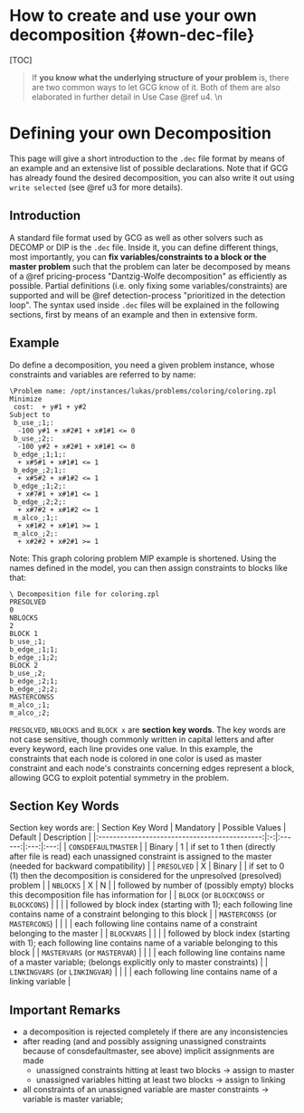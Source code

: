 # How to create and use your own decomposition {#own-dec-file}

[TOC]

> If **you know what the underlying structure of your problem** is, there are two common ways
> to let GCG know of it. Both of them are also elaborated in further detail in Use Case @ref u4. \n

# Defining your own Decomposition
This page will give a short introduction to the `.dec` file format by means of an example
and an extensive list of possible declarations. Note that if GCG has already found the
desired decomposition, you can also write it out using `write selected` (see @ref u3 for more details).
## Introduction
A standard file format used by GCG as well as other solvers such as DECOMP or DIP is the `.dec` file.
Inside it, you can define different things, most importantly, you can 
**fix variables/constraints to a block or the master problem** such that the problem can 
later be decomposed by means of a @ref pricing-process "Dantzig-Wolfe decomposition" as efficiently as possible. 
Partial definitions (i.e. only fixing some variables/constraints) are supported and will be 
@ref detection-process "prioritized in the detection loop". The syntax used inside `.dec` files will be 
explained in the following sections, first by means of an example and then in extensive form.

## Example
Do define a decomposition, you need a given problem instance, whose constraints and variables are referred to by name:
```
\Problem name: /opt/instances/lukas/problems/coloring/coloring.zpl
Minimize
 cost:  + y#1 + y#2
Subject to
 b_use_;1;:
  -100 y#1 + x#2#1 + x#1#1 <= 0
 b_use_;2;:
  -100 y#2 + x#2#1 + x#1#1 <= 0
 b_edge_;1;1;:
  + x#5#1 + x#1#1 <= 1
 b_edge_;2;1;:
  + x#5#2 + x#1#2 <= 1
 b_edge_;1;2;:
  + x#7#1 + x#1#1 <= 1
 b_edge_;2;2;:
  + x#7#2 + x#1#2 <= 1
 m_alco_;1;:
  + x#1#2 + x#1#1 >= 1
 m_alco_;2;:
  + x#2#2 + x#2#1 >= 1
```
Note: This graph coloring problem MIP example is shortened.
Using the names defined in the model, you can then assign constraints to blocks like that:
```
\ Decomposition file for coloring.zpl
PRESOLVED
0
NBLOCKS
2
BLOCK 1
b_use_;1;
b_edge_;1;1;
b_edge_;1;2;
BLOCK 2
b_use_;2;
b_edge_;2;1;
b_edge_;2;2;
MASTERCONSS
m_alco_;1;
m_alco_;2;
```
`PRESOLVED`, `NBLOCKS` and `BLOCK x` are **section key words**. The key words are not case sensitive, 
though commonly written in capital letters and after every keyword, each line provides one value.
In this example, the constraints that each node is colored in one color is used as master constraint 
and each node's constraints concerning edges represent a block, allowing GCG to exploit potential 
symmetry in the problem.

## Section Key Words
Section key words are:
| Section Key Word | Mandatory | Possible Values | Default | Description |
|:---------------------------------------------:|:-:|:------:|:---:|:---:|
| `CONSDEFAULTMASTER`                           |   | Binary | 1   | if set to 1 then (directly after file is read) each unassigned constraint is assigned to the master (needed for backward compatibility) |
| `PRESOLVED`                                   | X | Binary |     | if set to 0 (1) then the decomposition is considered for the unpresolved (presolved) problem |
| `NBLOCKS`                                     | X | N      |     | followed by number of (possibly empty) blocks this decomposition file has information for |
| `BLOCK` (or `BLOCKCONSS` or `BLOCKCONS`)      |   |        |     | followed by block index (starting with 1); each following line contains name of a constraint belonging to this block |
| `MASTERCONSS` (or `MASTERCONS`)               |   |        |     | each following line contains name of a constraint belonging to the master |
| `BLOCKVARS`                                   |   |        |     | followed by block index (starting with 1); each following line contains name of a variable belonging to this block |
| `MASTERVARS` (or `MASTERVAR`)                 |   |        |     | each following line contains name of a master variable; (belongs explicitly only to master constraints) |
| `LINKINGVARS` (or `LINKINGVAR`)               |   |        |     | each following line contains name of a linking variable |

## Important Remarks
* a decomposition is rejected completely if there are any inconsistencies
* after reading (and and possibly assigning unassigned constraints because of consdefaultmaster, see above) implicit assignments are made 
  * unassigned constraints hitting at least two blocks -> assign to master
  * unassigned variables hitting at least two blocks -> assign to linking
* all constraints of an unassigned variable are master constraints -> variable is master variable;